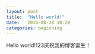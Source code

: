 ```yaml
---
layout: post
title:  "Hello world!"
date:   2016-08-28 10:28
categories: beginning
---
```

Hello world!123庆祝我的博客诞生！

